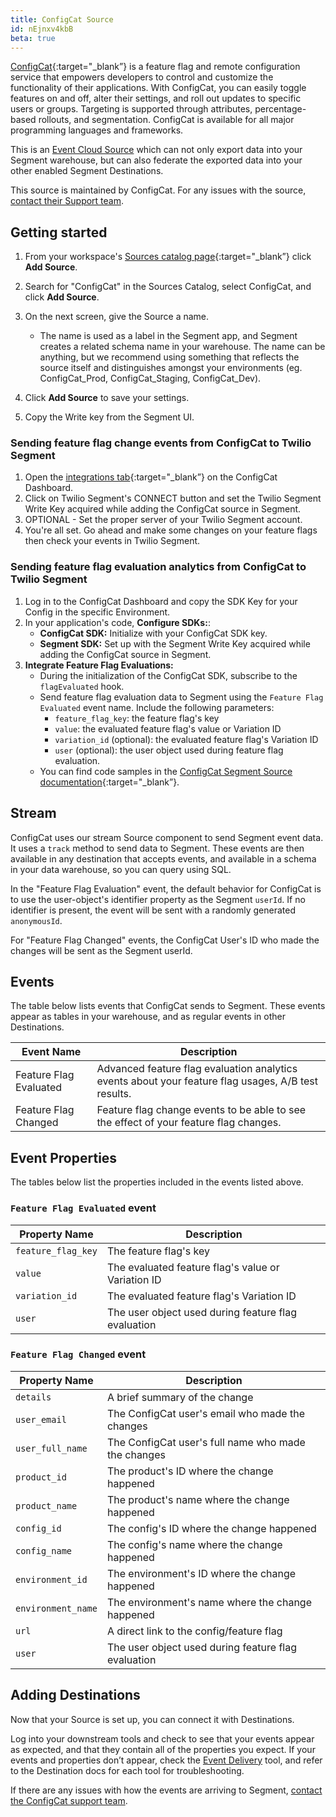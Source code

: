 ```yaml
---
title: ConfigCat Source
id: nEjnxv4kbB
beta: true
---
```


[ConfigCat](https://configcat.com/?utm_source=segmentio&utm_medium=docs&utm_campaign=partners){:target="_blank”} is a feature flag and remote configuration service that empowers developers to control and customize the functionality of their applications. With ConfigCat, you can easily toggle features on and off, alter their settings, and roll out updates to specific users or groups. Targeting is supported through attributes, percentage-based rollouts, and segmentation. ConfigCat is available for all major programming languages and frameworks.

This is an [Event Cloud Source](/docs/sources/#event-cloud-sources) which can not only export data into your Segment warehouse, but can also federate the exported data into your other enabled Segment Destinations.

This source is maintained by ConfigCat. For any issues with the source, [contact their Support team](mailto:support@configcat.com).

## Getting started

1. From your workspace's [Sources catalog page](https://app.segment.com/goto-my-workspace/sources/catalog){:target="_blank”} click **Add Source**.
2. Search for "ConfigCat" in the Sources Catalog, select ConfigCat, and click **Add Source**.
3. On the next screen, give the Source a name.

   - The name is used as a label in the Segment app, and Segment creates a related schema name in your warehouse. The name can be anything, but we recommend using something that reflects the source itself and distinguishes amongst your environments (eg. ConfigCat_Prod, ConfigCat_Staging, ConfigCat_Dev).

4. Click **Add Source** to save your settings.
5. Copy the Write key from the Segment UI.

### Sending feature flag change events from ConfigCat to Twilio Segment

1. Open the [integrations tab](https://app.configcat.com/product/integrations){:target="_blank”} on the ConfigCat Dashboard.
2. Click on Twilio Segment's CONNECT button and set the Twilio Segment Write Key acquired while adding the ConfigCat source in Segment.
3. OPTIONAL - Set the proper server of your Twilio Segment account.
4. You're all set. Go ahead and make some changes on your feature flags then check your events in Twilio Segment.

### Sending feature flag evaluation analytics from ConfigCat to Twilio Segment

1. Log in to the ConfigCat Dashboard and copy the SDK Key for your Config in the specific Environment.
2. In your application's code, **Configure SDKs:**:
    - **ConfigCat SDK:** Initialize with your ConfigCat SDK key.
    - **Segment SDK:** Set up with the Segment Write Key acquired while adding the ConfigCat source in Segment.
3. **Integrate Feature Flag Evaluations:**
    - During the initialization of the ConfigCat SDK, subscribe to the `flagEvaluated` hook.
    - Send feature flag evaluation data to Segment using the `Feature Flag Evaluated` event name. Include the following parameters:
        - `feature_flag_key`: the feature flag's key
        - `value`: the evaluated feature flag's value or Variation ID
        - `variation_id` (optional): the evaluated feature flag's Variation ID
        - `user` (optional): the user object used during feature flag evaluation.
    - You can find code samples in the [ConfigCat Segment Source documentation](https://configcat.com/docs/integrations/segment/#analytics){:target="_blank”}.

## Stream

ConfigCat uses our stream Source component to send Segment event data. It uses a `track` method to send data to Segment. These events are then available in any destination that accepts events, and available in a schema in your data warehouse, so you can query using SQL.

In the "Feature Flag Evaluation" event, the default behavior for ConfigCat is to use the user-object's identifier property as the Segment `userId`. If no identifier is present, the event will be sent with a randomly generated `anonymousId`.

For "Feature Flag Changed" events, the ConfigCat User's ID who made the changes will be sent as the Segment userId.

## Events

The table below lists events that ConfigCat sends to Segment. These events appear as tables in your warehouse, and as regular events in other Destinations.

| Event Name             | Description                                                                                         |
| ---------------------- | --------------------------------------------------------------------------------------------------- |
| Feature Flag Evaluated | Advanced feature flag evaluation analytics events about your feature flag usages, A/B test results. |
| Feature Flag Changed   | Feature flag change events to be able to see the effect of your feature flag changes.               |

## Event Properties

The tables below list the properties included in the events listed above.

### `Feature Flag Evaluated` event

| Property Name    | Description                                                      |
| ---------------- | ---------------------------------------------------------------- |
| `feature_flag_key` | The feature flag's key                                           |
| `value`          | The evaluated feature flag's value or Variation ID               |
| `variation_id`    | The evaluated feature flag's Variation ID                        |
| `user`           | The user object used during feature flag evaluation              |

### `Feature Flag Changed` event

| Property Name   | Description                                                        |
| ----------------- | ---------------------------------------------------------------- |
| `details`         | A brief summary of the change                                    |
| `user_email`       | The ConfigCat user's email who made the changes                  |
| `user_full_name`    | The ConfigCat user's full name who made the changes              |
| `product_id`       | The product's ID where the change happened                       |
| `product_name`     | The product's name where the change happened                     |
| `config_id`        | The config's ID where the change happened                        |
| `config_name`      | The config's name where the change happened                      |
| `environment_id`   | The environment's ID where the change happened                   |
| `environment_name` | The environment's name where the change happened                 |
| `url`             | A direct link to the config/feature flag                         |
| `user`            | The user object used during feature flag evaluation              |

## Adding Destinations

Now that your Source is set up, you can connect it with Destinations.

Log into your downstream tools and check to see that your events appear as expected, and that they contain all of the properties you expect. If your events and properties don’t appear, check the [Event Delivery](/docs/connections/event-delivery/) tool, and refer to the Destination docs for each tool for troubleshooting.

If there are any issues with how the events are arriving to Segment, [contact the ConfigCat support team](mailto:support@configcat.com).
